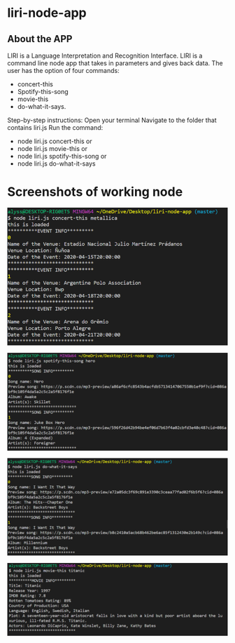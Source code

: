 # liri-node-app

## About the APP

LIRI is a Language Interpretation and Recognition Interface. LIRI is a command line node app that takes in parameters and gives back data. The user has the option of four commands: 
* concert-this 
* Spotify-this-song 
* movie-this 
* do-what-it-says.

Step-by-step instructions:
Open your terminal
Navigate to the folder that contains liri.js
Run the command:
* node liri.js concert-this <name of artist or band>
  or
* node liri.js movie-this <name of movie>
  or
* node liri.js spotify-this-song <name of song>
  or
* node liri.js do-what-it-says


# Screenshots of working node
![](screenshots/concert-this.PNG)

![](screenshots/spotify-this.PNG)

![](screenshots/do-what-it-says.PNG)

![](screenshots/movie-this.PNG)
